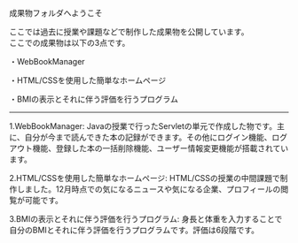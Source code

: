 成果物フォルダへようこそ

ここでは過去に授業や課題などで制作した成果物を公開しています。  
ここでの成果物は以下の3点です。

・WebBookManager


・HTML/CSSを使用した簡単なホームページ


・BMIの表示とそれに伴う評価を行うプログラム

-------------------------------------------------------------------------------------------------------------------------------------------------------------------------

1.WebBookManager:
Javaの授業で行ったServletの単元で作成した物です。主に、自分が今まで読んできた本の記録ができます。その他にログイン機能、ログアウト機能、登録した本の一括削除機能、ユーザー情報変更機能が搭載されています。

2.HTML/CSSを使用した簡単なホームページ:
HTML/CSSの授業の中間課題で制作しました。12月時点での気になるニュースや気になる企業、プロフィールの閲覧が可能です。

3.BMIの表示とそれに伴う評価を行うプログラム:
身長と体重を入力することで自分のBMIとそれに伴う評価を行うプログラムです。評価は6段階です。
